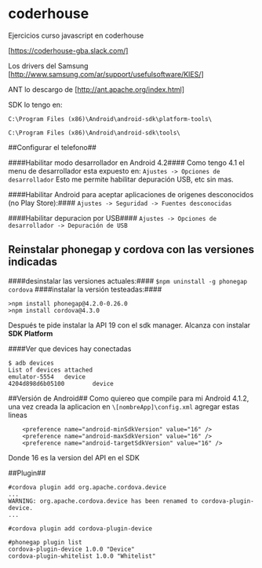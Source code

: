 # coderhouse
Ejercicios curso javascript en coderhouse

[https://coderhouse-gba.slack.com/]

Los drivers del Samsung
[http://www.samsung.com/ar/support/usefulsoftware/KIES/]

ANT lo descargo de 
[http://ant.apache.org/index.html]

SDK lo tengo en:

`C:\Program Files (x86)\Android\android-sdk\platform-tools\`

`C:\Program Files (x86)\Android\android-sdk\tools\`

##Configurar el telefono##

####Habilitar modo desarrollador en Android 4.2####
Como tengo 4.1 el menu de desarrollador esta expuesto en:
`Ajustes -> Opciones de desarrollador`
Esto me permite habilitar depuración USB, etc sin mas.

####Habilitar Android para aceptar aplicaciones de origenes desconocidos (no Play Store):####
`Ajustes -> Seguridad -> Fuentes desconocidas`

####Habilitar depuracion por USB####
`Ajustes -> Opciones de desarrollador -> Depuración de USB`

## Reinstalar phonegap y cordova con las versiones indicadas
####desinstalar las versiones actuales:####
`$npm uninstall -g phonegap cordova`
####instalar la versión testeadas:####
```
>npm install phonegap@4.2.0-0.26.0
>npm install cordova@4.3.0
```
Después te pide instalar la API 19 con el sdk manager.
Alcanza con instalar **SDK Platform**

####Ver que devices hay conectadas
```
$ adb devices
List of devices attached
emulator-5554   device
4204d898d6b05100        device
```

##Versión de Android##
Como quiereo que compile para mi Android 4.1.2, una vez creada la aplicacion en `\[nombreApp]\config.xml` agregar estas lineas
```
    <preference name="android-minSdkVersion" value="16" />
    <preference name="android-maxSdkVersion" value="16" />
    <preference name="android-targetSdkVersion" value="16" />
```
Donde 16 es la version del API en el SDK

##Plugin##

```
#cordova plugin add org.apache.cordova.device
...
WARNING: org.apache.cordova.device has been renamed to cordova-plugin-device.
...
```

```
#cordova plugin add cordova-plugin-device
```

```
#phonegap plugin list
cordova-plugin-device 1.0.0 "Device"
cordova-plugin-whitelist 1.0.0 "Whitelist"
```
